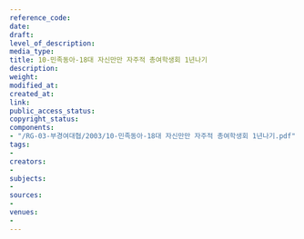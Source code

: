 ```yaml
---
reference_code: 
date: 
draft: 
level_of_description: 
media_type: 
title: 10-민족동아-18대 자신만만 자주적 총여학생회 1년나기
description: 
weight: 
modified_at: 
created_at: 
link: 
public_access_status: 
copyright_status: 
components:
- "/RG-03-부경여대협/2003/10-민족동아-18대 자신만만 자주적 총여학생회 1년나기.pdf"
tags:
- 
creators:
- 
subjects:
- 
sources:
- 
venues:
- 
---
```

